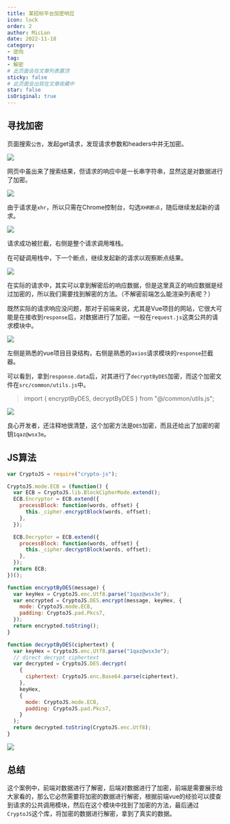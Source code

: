 ```yaml
---
title: 某招标平台加密响应
icon: lock
order: 2
author: MicLon
date: 2022-11-18
category:
- 逆向
tag:
- 解密
# 此页面会在文章列表置顶
sticky: false
# 此页面会出现在文章收藏中
star: false
isOriginal: true
---
```


## 寻找加密

页面搜索`公告`，发起get请求，发现请求参数和headers中并无加密。

![](https://miclon-job.oss-cn-hangzhou.aliyuncs.com/img/20221118163038.png)


网页中虽出来了搜索结果，但请求的响应中是一长串字符串，显然这是对数据进行了加密。

![](https://miclon-job.oss-cn-hangzhou.aliyuncs.com/img/20221118163302.png)

由于请求是`xhr`，所以只需在Chrome控制台，勾选`XHR断点`，随后继续发起新的请求。

![](https://miclon-job.oss-cn-hangzhou.aliyuncs.com/img/20221118163503.png)

请求成功被拦截，右侧是整个请求调用堆栈。

在可疑调用栈中，下一个断点，继续发起新的请求以观察断点结果。

![](https://miclon-job.oss-cn-hangzhou.aliyuncs.com/img/20221118163934.png)

在实际的请求中，其实可以拿到解密后的响应数据，但是这里真正的响应数据是经过加密的，所以我们需要找到解密的方法。（不解密前端怎么能渲染列表呢？）

既然实际的请求响应没问题，那对于前端来说，尤其是Vue项目的网站，它很大可能是在接收到`response`后，对数据进行了加密。一般在`request.js`这类公共的请求模块中。

![](https://miclon-job.oss-cn-hangzhou.aliyuncs.com/img/20221118171946.png)

左侧是熟悉的vue项目目录结构，右侧是熟悉的`axios`请求模块的`response`拦截器。

可以看到，拿到`response.data`后，对其进行了`decryptByDES`加密，而这个加密文件在`src/common/utils.js`中。

> import { encryptByDES, decryptByDES } from "@/common/utils.js";


![](https://miclon-job.oss-cn-hangzhou.aliyuncs.com/img/20221118172026.png)

良心开发者，还注释地很清楚，这个加密方法是`DES`加密，而且还给出了加密的密钥`1qaz@wsx3e`。


## JS算法

```js
var CryptoJS = require("crypto-js");

CryptoJS.mode.ECB = (function() {
  var ECB = CryptoJS.lib.BlockCipherMode.extend();
  ECB.Encryptor = ECB.extend({
    processBlock: function(words, offset) {
      this._cipher.encryptBlock(words, offset);
    },
  });

  ECB.Decryptor = ECB.extend({
    processBlock: function(words, offset) {
      this._cipher.decryptBlock(words, offset);
    },
  });
  return ECB;
})();

function encryptByDES(message) {
  var keyHex = CryptoJS.enc.Utf8.parse("1qaz@wsx3e");
  var encrypted = CryptoJS.DES.encrypt(message, keyHex, {
    mode: CryptoJS.mode.ECB,
    padding: CryptoJS.pad.Pkcs7,
  });
  return encrypted.toString();
}

function decryptByDES(ciphertext) {
  var keyHex = CryptoJS.enc.Utf8.parse("1qaz@wsx3e");
  // direct decrypt ciphertext
  var decrypted = CryptoJS.DES.decrypt(
    {
      ciphertext: CryptoJS.enc.Base64.parse(ciphertext),
    },
    keyHex,
    {
      mode: CryptoJS.mode.ECB,
      padding: CryptoJS.pad.Pkcs7,
    }
  );
  return decrypted.toString(CryptoJS.enc.Utf8);
}

```

![](https://miclon-job.oss-cn-hangzhou.aliyuncs.com/img/20221118171232.png)

## 总结

这个案例中，前端对数据进行了解密，后端对数据进行了加密，前端是需要展示给大家看的，那么它必然需要将加密的数据进行解密，根据前端vue的经验可以摸查到请求的公共调用模块，然后在这个模块中找到了加密的方法，最后通过`CryptoJS`这个库，将加密的数据进行解密，拿到了真实的数据。
